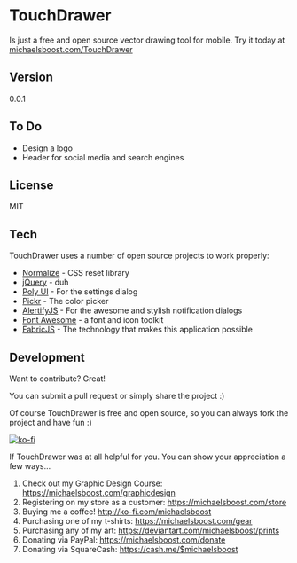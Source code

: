 TouchDrawer
===================

Is just a free and open source vector drawing tool for mobile. Try it today at [michaelsboost.com/TouchDrawer](https://michaelsboost.github.io/TouchDrawer)

Version
-------------

0.0.1

To Do
-------------

* Design a logo
* Header for social media and search engines

License
-------------

MIT

Tech
-------------

TouchDrawer uses a number of open source projects to work properly:

* [Normalize](https://github.com/necolas/normalize.css) - CSS reset library
* [jQuery](http://jquery.com/) - duh
* [Poly UI](https://github.com/Guilh/Poly) - For the settings dialog
* [Pickr](https://simonwep.github.io/pickr/) - The color picker
* [AlertifyJS](http://alertifyjs.com/) - For the awesome and stylish notification dialogs
* [Font Awesome](https://fontawesome.com/) - a font and icon toolkit
* [FabricJS](http://fabricjs.com/) - The technology that makes this application possible

Development
-------------

Want to contribute? Great!  

You can submit a pull request or simply share the project :)  

Of course TouchDrawer is free and open source, so you can always fork the project and have fun :)  

[![ko-fi](https://az743702.vo.msecnd.net/cdn/kofi2.png?v=0)](https://ko-fi.com/michaelsboost)  

If TouchDrawer was at all helpful for you. You can show your appreciation a few ways...  

1) Check out my Graphic Design Course: https://michaelsboost.com/graphicdesign  
2) Registering on my store as a customer: https://michaelsboost.com/store  
3) Buying me a coffee! http://ko-fi.com/michaelsboost  
4) Purchasing one of my t-shirts: https://michaelsboost.com/gear  
5) Purchasing any of my art: https://deviantart.com/michaelsboost/prints  
6) Donating via PayPal: https://michaelsboost.com/donate  
7) Donating via SquareCash: https://cash.me/$michaelsboost  